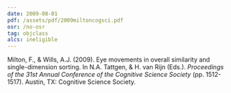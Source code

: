 ```yaml
---
date: 2009-08-01
pdf: /assets/pdf/2009miltoncogsci.pdf
osr: /no-osr
tag: objclass
alcs: ineligible
---
```


Milton, F., & Wills, A.J. (2009). Eye movements in overall similarity and single-dimension sorting. In N.A. Tattgen, & H. van Rijn (Eds.). _Proceedings of the 31st Annual Conference of the Cognitive Science Society_ (pp. 1512-1517). Austin, TX: Cognitive Science Society. 

